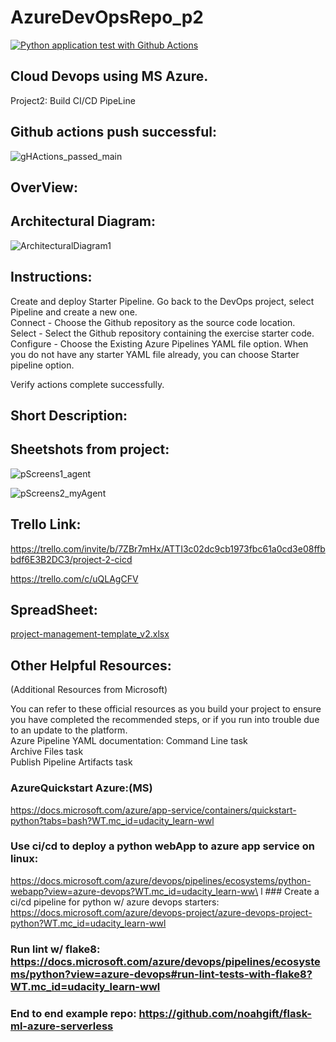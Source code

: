 # AzureDevOpsRepo_p2
[![Python application test with Github Actions](https://github.com/odluser248927/AzureDevOpsRepo_p2/actions/workflows/main.yml/badge.svg)](https://github.com/odluser248927/AzureDevOpsRepo_p2/actions/workflows/main.yml)

## Cloud Devops using MS Azure.
Project2: Build CI/CD PipeLine

## Github actions push successful:

![gHActions_passed_main](https://github.com/odluser248927/AzureDevOpsRepo_p2/assets/156160543/f07b1842-6afa-4362-9340-756fd0566e69)


## OverView:

## Architectural Diagram:
![ArchitecturalDiagram1](https://github.com/odluser248927/AzureDevOpsRepo_p2/assets/156160543/6670a444-4ceb-4fad-b044-5b6b661c8d28)


## Instructions:
Create and deploy Starter Pipeline.
Go back to the DevOps project, select Pipeline and create a new one.                                                       
Connect - Choose the Github repository as the source code location.                                                        
Select - Select the Github repository containing the exercise starter code.                                                
Configure - Choose the Existing Azure Pipelines YAML file option. When you do not have any starter YAML file already, you can choose Starter pipeline option.

Verify actions complete successfully. 

## Short Description:

## Sheetshots from project:
![pScreens1_agent](https://github.com/odluser248927/AzureDevOpsRepo_p2/assets/156160543/234a63cd-6e96-456f-a52b-88bca223c21a)

![pScreens2_myAgent](https://github.com/odluser248927/AzureDevOpsRepo_p2/assets/156160543/fd8e72b2-6ce5-410d-a43c-80e6601ef75e)

## Trello Link:
https://trello.com/invite/b/7ZBr7mHx/ATTI3c02dc9cb1973fbc61a0cd3e08ffbbdf6E3B2DC3/project-2-cicd

https://trello.com/c/uQLAgCFV

## SpreadSheet:
[project-management-template_v2.xlsx](https://github.com/odluser248927/AzureDevOpsRepo_p2/files/13911892/project-management-template_v2.xlsx)

## Other Helpful Resources:
(Additional Resources from Microsoft)

You can refer to these official resources as you build your project to ensure you have completed the recommended steps, or if you run into trouble due to an update to the platform.                                                               
Azure Pipeline YAML documentation:                                                                 Command Line task                                                                      
  Archive Files task                                                                     
  Publish Pipeline Artifacts task

### AzureQuickstart Azure:(MS)                                                                      
https://docs.microsoft.com/azure/app-service/containers/quickstart-python?tabs=bash?WT.mc_id=udacity_learn-wwl         

### Use ci/cd to deploy a python webApp to azure app service on linux:                           
https://docs.microsoft.com/azure/devops/pipelines/ecosystems/python-webapp?view=azure-devops?WT.mc_id=udacity_learn-ww\
                      l                                                                          ### Create a ci/cd pipeline for python w/ azure devops starters:
https://docs.microsoft.com/azure/devops-project/azure-devops-project-python?WT.mc_id=udacity_learn-wwl

### Run lint w/ flake8:                                                                          https://docs.microsoft.com/azure/devops/pipelines/ecosystems/python?view=azure-devops#run-lint-tests-with-flake8?WT.mc_id=udacity_learn-wwl                                                                                                  
### End to end example repo:                                                                     https://github.com/noahgift/flask-ml-azure-serverless
